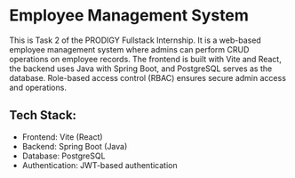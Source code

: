 # Employee Management System

This is Task 2 of the PRODIGY Fullstack Internship. It is a web-based employee management system where admins can perform CRUD operations on employee records. The frontend is built with Vite and React, the backend uses Java with Spring Boot, and PostgreSQL serves as the database. Role-based access control (RBAC) ensures secure admin access and operations.

## Tech Stack:
- Frontend: Vite (React)
- Backend: Spring Boot (Java)
- Database: PostgreSQL
- Authentication: JWT-based authentication